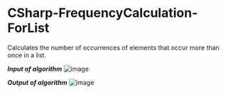 # CSharp-FrequencyCalculation-ForList
Calculates the number of occurrences of elements that occur more than once in a list.


***Input of algorithm***
![image](https://user-images.githubusercontent.com/71414017/170557185-2032fd39-ae32-4462-b206-3ec0878586fe.png)


***Output of algorithm***
![image](https://user-images.githubusercontent.com/71414017/170556977-ba7aa0f0-73a0-4b30-9ef9-1316cf13fd78.png)


